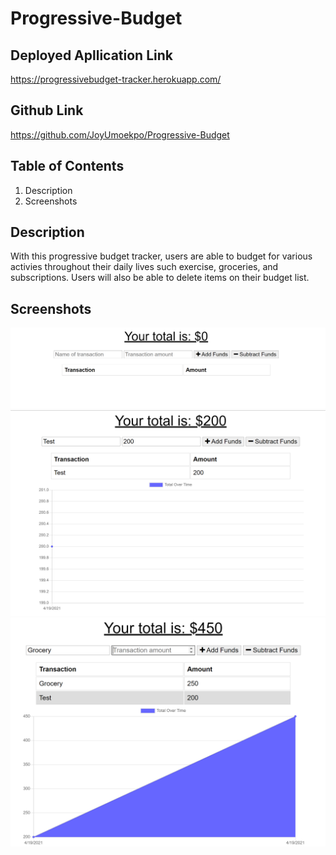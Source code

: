 # Progressive-Budget

## Deployed Apllication Link
https://progressivebudget-tracker.herokuapp.com/

## Github Link
https://github.com/JoyUmoekpo/Progressive-Budget

## Table of Contents
1. Description
2. Screenshots

## Description
With this progressive budget tracker, users are able to budget for various activies throughout their daily lives such exercise, groceries, and subscriptions. Users will also be able to delete items on their budget list.

## Screenshots
![image](./assets/initialBalance.PNG)
![image](./assets/testFund.PNG)
![image](./assets/groceryFund.PNG)